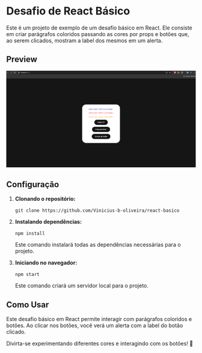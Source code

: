 # Desafio de React Básico 

Este é um projeto de exemplo de um desafio básico em React. Ele consiste em criar parágrafos coloridos passando as cores por props e botões que, ao serem clicados, mostram a label dos mesmos em um alerta.

## Preview

![](./preview.gif)

## Configuração

1. **Clonando o repositório:**
   ```
   git clone https://github.com/Vinicius-b-oliveira/react-basico
   ```
2. **Instalando dependências:**
   ```
   npm install
   ```
   Este comando instalará todas as dependências necessárias para o projeto.

3. **Iniciando no navegador:**
   ```
   npm start
   ```
   Este comando criará um servidor local para o projeto.

## Como Usar

Este desafio básico em React permite interagir com parágrafos coloridos e botões. Ao clicar nos botões, você verá um alerta com a label do botão clicado.

Divirta-se experimentando diferentes cores e interagindo com os botões! 🚀